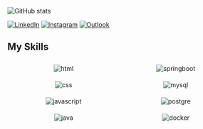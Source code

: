 ![GitHub stats](https://github-readme-stats.vercel.app/api?username=thiago-ribeiro1&show_icons=true&theme=dark)

[![LinkedIn](https://img.shields.io/badge/LinkedIn-0077B5?style=for-the-badge&logo=linkedin&logoColor=white)](https://www.linkedin.com/in/thiago-ribeiro-ramos)
[![Instagram](https://img.shields.io/badge/Instagram-E4405F?style=for-the-badge&logo=instagram&logoColor=white)](https://www.instagram.com/thiago_ribeiro__)
[![Outlook](https://img.shields.io/badge/Microsoft_Outlook-0078D4?style=for-the-badge&logo=microsoft-outlook&logoColor=white)](mailto:thiagoribeiroramos_@outlook.com)

## My Skills

<div style="display: flex; flex-wrap: wrap; justify-content: center;">
    <div style="flex: 0 0 50%; display: flex; flex-direction: column; align-items: center;">
        <div style="margin: 10px;">
            <img align="center" alt="html" src="https://img.shields.io/badge/html5-%23E34F26.svg?style=for-the-badge&logo=html5&logoColor=white" />
        </div>
        <div style="margin: 10px;">
            <img align="center" alt="css" src="https://img.shields.io/badge/CSS-239120?&style=for-the-badge&logo=css3&logoColor=white" />
        </div>
        <div style="margin: 10px;">
            <img align="center" alt="javascript" src="https://img.shields.io/badge/JavaScript-F7DF1E?style=for-the-badge&logo=javascript&logoColor=black"/>
        </div>
        <div style="margin: 10px;">
            <img align="center" alt="java" src="https://img.shields.io/badge/Java-ED8B00?style=for-the-badge&logo=openjdk&logoColor=white" />
        </div>
    </div>
    <div style="flex: 0 0 50%; display: flex; flex-direction: column; align-items: center;">
        <div style="margin: 10px;">
            <img align="center" alt="springboot" src="https://img.shields.io/badge/Spring-6DB33F?style=for-the-badge&logo=spring&logoColor=white" />
        </div>
        <div style="margin: 10px;">
            <img align="center" alt="mysql" src="https://img.shields.io/badge/MySQL-00000F?style=for-the-badge&logo=mysql&logoColor=white" />
        </div>
        <div style="margin: 10px;">
            <img align="center" alt="postgre" src="https://img.shields.io/badge/PostgreSQL-316192?style=for-the-badge&logo=postgresql&logoColor=white" />
        </div>
        <div style="margin: 10px;">
            <img align="center" alt="docker" src="https://img.shields.io/badge/docker-%230db7ed.svg?style=for-the-badge&logo=docker&logoColor=white" />
        </div>
    </div>
</div>

